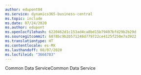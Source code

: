```yaml
---
author: edupont04
ms.service: dynamics365-business-central
ms.topic: include
ms.date: 07/24/2020
ms.author: edupont
ms.openlocfilehash: 6220462d1c153ad4ca8bd15b79407bfd29b2b29d
ms.sourcegitcommit: 6078bc9b2b571248d779722ce4125f250e7a3922
ms.translationtype: HT
ms.contentlocale: es-MX
ms.lasthandoff: 08/07/2020
ms.locfileid: "3666783"
---
```

<span data-ttu-id="ca8c4-101">Common Data Service</span><span class="sxs-lookup"><span data-stu-id="ca8c4-101">Common Data Service</span></span>